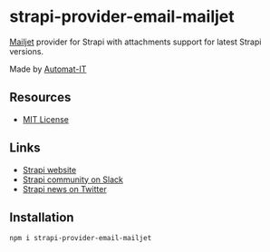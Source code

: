 # strapi-provider-email-mailjet

[Mailjet](https://mailjet.com/) provider for Strapi with attachments support for latest Strapi versions.

Made by [Automat-IT](https://www.automat-it.com/)

## Resources

- [MIT License](LICENSE.md)

## Links

- [Strapi website](http://strapi.io/)
- [Strapi community on Slack](http://slack.strapi.io)
- [Strapi news on Twitter](https://twitter.com/strapijs)

## Installation

```bash
npm i strapi-provider-email-mailjet
```
